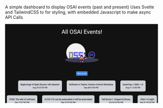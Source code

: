 A simple dashboard to display OSAI events (past and present)
Uses Svelte and TailwindCSS to for styling, with embedded Javascript to make async API Calls 

![image](https://github.com/adii-n/osaisvelte/blob/main/Screen%20Shot%202022-10-31%20at%201.48.06%20PM.png)
